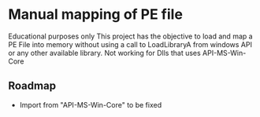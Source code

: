 # Manual mapping of PE file
Educational purposes only
This project has the objective to load and map a PE File into memory without using a call to LoadLibraryA from windows API or any other available library.
Not working for Dlls that uses API-MS-Win-Core

## Roadmap
- Import from "API-MS-Win-Core" to be fixed
